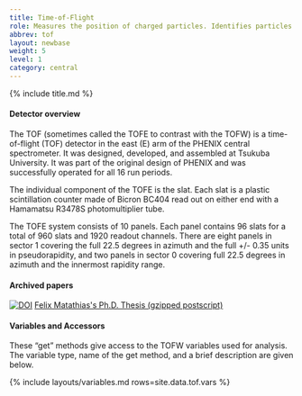 ```yaml
---
title: Time-of-Flight
role: Measures the position of charged particles. Identifies particles.
abbrev: tof
layout: newbase
weight: 5
level: 1
category: central
---
```

{% include title.md %}




#### Detector overview
The TOF
(sometimes called the TOFE to contrast with the TOFW)
is a time-of-flight (TOF) detector in the east (E) arm of the PHENIX central
spectrometer.  It was designed, developed, and assembled at Tsukuba University.  It was
part of the original design of PHENIX and was successfully operated for all 16 run
periods.

The individual component of the TOFE is the slat.  Each slat is a plastic scintillation
counter made of Bicron BC404 read out on either end with a Hamamatsu R3478S
photomultiplier tube.

The TOFE system consists of 10 panels.  Each panel contains 96 slats for a total of 960
slats and 1920 readout channels.  There are eight panels in sector 1 covering the full
22.5 degrees in azimuth and the full +/- 0.35 units in pseudorapidity, and two panels in
sector 0 covering full 22.5 degrees in azimuth and the innermost rapidity range.



#### Archived papers
[![DOI](https://zenodo.org/badge/DOI/10.5281/zenodo.3766511.svg)](https://doi.org/10.5281/zenodo.3766511)
[Felix Matathias's Ph.D. Thesis (gzipped postscript)](https://www.phenix.bnl.gov/phenix/WWW/talk/archive/theses/2004/Matathias_Felix-thesis.ps.gz)



#### Variables and Accessors
These “get” methods give access to the TOFW variables used for analysis. The variable type, name of the get method, and a brief description are given below.

{% include layouts/variables.md rows=site.data.tof.vars %}


